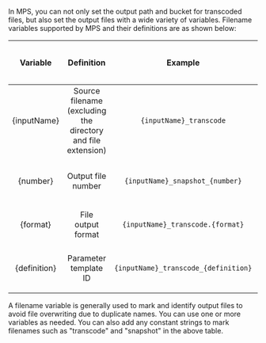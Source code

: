 In MPS, you can not only set the output path and bucket for transcoded files, but also set the output files with a wide variety of variables. Filename variables supported by MPS and their definitions are as shown below:

| Variable | Definition | Example | Output Example <br>(Taking Source Filename `video.mp4` as an Example) |
| :--: | :--: | :--: | :--- |
| {inputName} | Source filename <br>(excluding the directory and file extension) |  `{inputName}_transcode`  | Transcoded to MP4: <br>`video_transcode.mp4` <br> Transcoded to FLV: <br>`video_transcode.flv` |
| {number} | Output file number | `{inputName}_snapshot_{number}` | Sampled screenshot in JPG format: <br>`video_snapshot_0.jpg` <br>**...** <br>`video_snapshot_20.jpg` |
| {format}  | File output format  | `{inputName}_transcode.{format}`| Transcoded to HLS: <br>`video_transcode.m3u8` <br> Transcoded to MP4: <br>`video_transcode.mp4`  |
| {definition} | Parameter template ID | `{inputName}_transcode_{definition}` | Transcoded to HD MP4: <br>`video_transcode_30.mp4` <br> Transcoded to LD MP4: <br>`video_transcode_10.mp4`  |

A filename variable is generally used to mark and identify output files to avoid file overwriting due to duplicate names. You can use one or more variables as needed. You can also add any constant strings to mark filenames such as "transcode" and "snapshot" in the above table.
